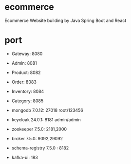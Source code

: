 # ecommerce

Ecommerce Website building by Java Spring Boot and React

# port

- Gateway: 8080
- Admin: 8081
- Product: 8082
- Order: 8083
- Inventory: 8084
- Category: 8085

- mongodb 7.0.12: 27018 root/123456
- keycloak 24.0.1: 8181 admin/admin
- zookeeper 7.5.0: 2181,2000
- broker 7.5.0: 9092,29092
- schema-registry 7.5.0 : 8182
- kafka-ui: 183